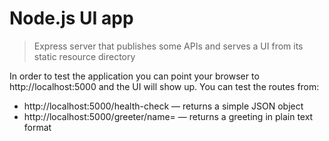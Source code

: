 # Node.js UI app
> Express server that publishes some APIs and serves a UI from its static resource directory

In order to test the application you can point your browser to http://localhost:5000 and the UI will show up. You can test the routes from:
+ http://localhost:5000/health-check &mdash; returns a simple JSON object
+ http://localhost:5000/greeter/name=<your-name> &mdash; returns a greeting in plain text format